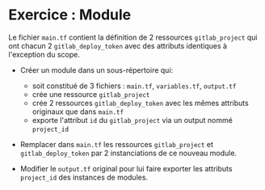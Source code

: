 # Exercice : Module

Le fichier `main.tf` contient la définition de 2 ressources `gitlab_project` qui ont chacun 2 `gitlab_deploy_token` avec des attributs identiques à l'exception du scope.

* Créer un module dans un sous-répertoire qui:
  * soit constitué de 3 fichiers : `main.tf`, `variables.tf`, `output.tf`
  * crée une ressource `gitlab_project`
  * crée 2 ressources `gitlab_deploy_token` avec les mêmes attributs originaux que dans `main.tf`
  * exporte l'attribut `id` du `gitlab_project` via un output nommé `project_id`

* Remplacer dans `main.tf` les ressources `gitlab_project` et `gitlab_deploy_token` par 2 instanciations de ce nouveau module.

* Modifier le `output.tf` original pour lui faire exporter les attributs `project_id` des instances de modules.
